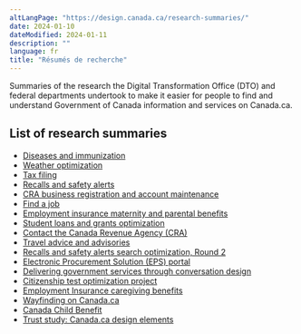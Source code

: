 ```yaml
---
altLangPage: "https://design.canada.ca/research-summaries/"
date: 2024-01-10
dateModified: 2024-01-11
description: ""
language: fr
title: "Résumés de recherche"
---
```

<p>Summaries of the research the Digital Transformation Office (DTO) and federal departments undertook to make it easier for people to find and understand Government of Canada information and services on Canada.ca.</p>
<h2>List of research summaries</h2>
<ul class="mrgn-tp-lg">
  <li><a href="/research-summaries/diseases-research-summary.html">Diseases and immunization</a></li>
  <li><a href="/research-summaries/weather-research-summary.html">Weather optimization</a></li>
  <li><a href="/research-summaries/taxfiling-research-summary.html">Tax filing</a></li>
  <li><a href="/research-summaries/recalls-research-summary.html">Recalls and safety alerts</a></li>
  <li><a href="/research-summaries/business-account-research-summary.html">CRA business registration and account maintenance</a></li>
  <li><a href="/research-summaries/find-job-research-summary.html">Find a job</a></li>
  <li><a href="/research-summaries/maternity-parental-research-summary.html">Employment insurance maternity and parental benefits</a></li>
  <li><a href="/research-summaries/student-loans-research-summary.html">Student loans and grants optimization</a></li>
  <li><a href="/research-summaries/cra-contact-us-research-summary.html">Contact the Canada Revenue Agency (CRA)</a></li>
  <li><a href="/research-summaries/travel-advice-research-summary.html">Travel advice and advisories</a></li>
  <li><a href="/research-summaries/recalls-safety-alerts-research-summary.html">Recalls and safety alerts search optimization, Round 2</a></li>
  <li><a href="/research-summaries/electronic-procurement-research-summary.html">Electronic Procurement Solution (EPS) portal</a></li>
  <li><a href="/research-summaries/conversation-design.html">Delivering government services through conversation design</a></li>
  <li><a href="/research-summaries/citizenship-test-research-summary.html">Citizenship test optimization project</a></li>
  <li><a href="/research-summaries/caregiving-research-summary.html">Employment Insurance caregiving benefits</a></li>
  <li><a href="/research-summaries/wayfinding-on-canada-ca.html">Wayfinding on Canada.ca</a></li>
  <li><a href="/research-summaries/canada-child-benefit.html">Canada Child Benefit</a></li>
  <li><a href="/research-summaries/trust.html">Trust study: Canada.ca design elements</a></li>
</ul>
